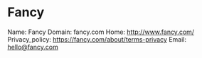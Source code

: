 
# Fancy

Name: Fancy
Domain: fancy.com
Home: http://www.fancy.com/
Privacy_policy: https://fancy.com/about/terms-privacy
Email: hello@fancy.com
